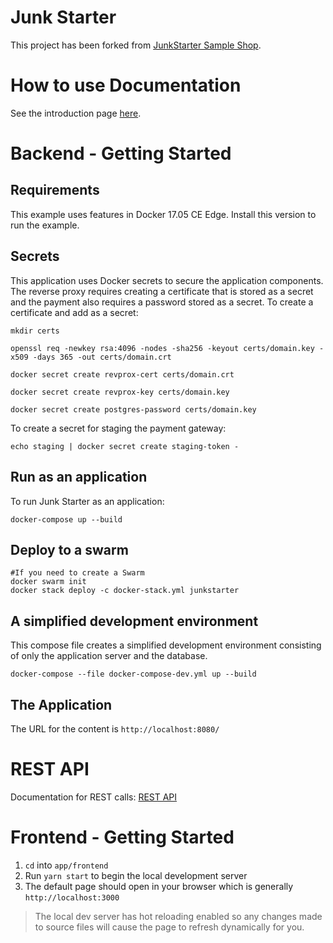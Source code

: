 # Junk Starter

This project has been forked from [JunkStarter Sample Shop](https://github.com/dockersamples/junkstarter-sample-shop-app).

# How to use Documentation

See the introduction page [here](./docs/README.md).

# Backend - Getting Started

## Requirements

This example uses features in Docker 17.05 CE Edge. Install this version to run the example.

## Secrets

This application uses Docker secrets to secure the application components. The reverse proxy requires creating a certificate that is stored as a secret and the payment also requires a password stored as a secret. To create a certificate and add as a secret:

```
mkdir certs

openssl req -newkey rsa:4096 -nodes -sha256 -keyout certs/domain.key -x509 -days 365 -out certs/domain.crt

docker secret create revprox-cert certs/domain.crt

docker secret create revprox-key certs/domain.key

docker secret create postgres-password certs/domain.key
```

To create a secret for staging the payment gateway:

```
echo staging | docker secret create staging-token - 
```

## Run as an application

To run Junk Starter as an application:
```
docker-compose up --build
```

## Deploy to a swarm
```
#If you need to create a Swarm
docker swarm init
docker stack deploy -c docker-stack.yml junkstarter
```

## A simplified development environment
This compose file creates a simplified development environment consisting of only the application server and the database.

```
docker-compose --file docker-compose-dev.yml up --build
```

## The Application

The URL for the content is `http://localhost:8080/`

# REST API

Documentation for REST calls: [REST API](./REST.md)

# Frontend - Getting Started

1. `cd` into `app/frontend`
2. Run `yarn start` to begin the local development server
3. The default page should open in your browser which is generally `http://localhost:3000`

> The local dev server has hot reloading enabled so any changes made to source files will cause the page to refresh dynamically for you.
